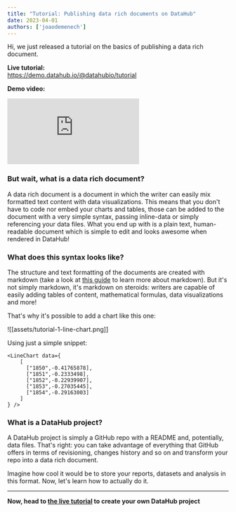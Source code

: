 ```yaml
---
title: "Tutorial: Publishing data rich documents on DataHub"
date: 2023-04-01
authors: ['joaodemenech']
---
```


Hi, we just released a tutorial on the basics of publishing a data rich document.

**Live tutorial:**  
https://demo.datahub.io/@datahubio/tutorial

**Demo video:**
<div style={{position: "relative", paddingBottom: "54.21875000000001%", height: 0}}><iframe src="https://www.loom.com/embed/729ee40ad7114a088ab18534327e90cd" frameborder="0" webkitallowfullscreen mozallowfullscreen allowfullscreen style={{position: "absolute", top: 0, left: 0, width: "100%", height: "100%"}}></iframe></div>

### But wait, what is a data rich document?

A data rich document is a document in which the writer can easily mix formatted text content with data visualizations. This means that you don't have to code nor embed your charts and tables, those can be added to the document with a very simple syntax, passing inline-data or simply referencing your data files. What you end up with is a plain text, human-readable document which is simple to edit and looks awesome when rendered in DataHub!

### What does this syntax looks like?

The structure and text formatting of the documents are created with markdown (take a look at [this guide](https://www.datopian.com/playbook/markdown) to learn more about markdown). But it's not simply markdown, it's markdown on steroids: writers are capable of easily adding tables of content, mathematical formulas, data visualizations and more!

That's why it's possible to add a chart like this one:

![[assets/tutorial-1-line-chart.png]]

Using just a simple snippet:

```
<LineChart data={
    [
      ["1850",-0.41765878],
      ["1851",-0.2333498],
      ["1852",-0.22939907],
      ["1853",-0.27035445],
      ["1854",-0.29163003]
    ]
} />
```

### What is a DataHub project?

A DataHub project is simply a GitHub repo with a README and, potentially, data files. That's right: you can take advantage of everything that GitHub offers in terms of revisioning, changes history and so on and transform your repo into a data rich document.

Imagine how cool it would be to store your reports, datasets and analysis in this format. Now, let's learn how to actually do it.

___

**Now, head to [the live tutorial](https://demo.datahub.io/@datahubio/tutorial#create-a-github-repo) to create your own DataHub project**
